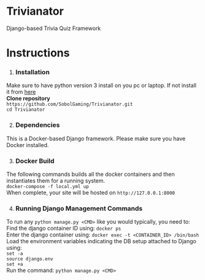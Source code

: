 # Trivianator
Django-based Trivia Quiz Framework

# Instructions

1) ### Installation
  Make sure to have python version 3 install on you pc or laptop.
  If not install it from [here](https://www.python.org) <br>
  **Clone repository** <br>
  `https://github.com/SobolGaming/Trivianator.git`<br>
  `cd Trivianator`

2) ### Dependencies
  This is a Docker-based Django framework. Please make sure you have Docker installed.

3) ### Docker Build
  The following commands builds all the docker containers and then instantiates them for a running system.<br>
  `docker-compose -f local.yml up` <br>
  When complete, your site will be hosted on `http://127.0.0.1:8000`

4) ### Running Django Management Commands
  To run any `python manage.py <CMD>` like you would typically, you need to:<br>
    Find the django container ID using: `docker ps` <br>
    Enter the django container using: `docker exec -t <CONTAINER_ID> /bin/bash` <br>
    Load the environment variables indicating the DB setup attached to Django using: <br>
      `set -a` <br>
      `source django.env` <br>
      `set +a` <br>
    Run the command: `python manage.py <CMD>`

